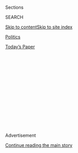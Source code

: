 <div id="app">

<div>

<div>

<div>

<div class="NYTAppHideMasthead css-1q2w90k e1suatyy0">

<div class="section css-ui9rw0 e1suatyy2">

<div class="css-eph4ug er09x8g0">

<div class="css-6n7j50">

</div>

<span class="css-1dv1kvn">Sections</span>

<div class="css-10488qs">

<span class="css-1dv1kvn">SEARCH</span>

</div>

[Skip to content](#site-content)[Skip to site
index](#site-index)

</div>

<div id="masthead-section-label" class="css-1wr3we4 eaxe0e00">

[Politics](https://www.nytimes3xbfgragh.onion/section/politics)

</div>

<div class="css-10698na e1huz5gh0">

</div>

</div>

<div id="masthead-bar-one" class="section hasLinks css-15hmgas e1csuq9d3">

<div class="css-uqyvli e1csuq9d0">

</div>

<div class="css-1uqjmks e1csuq9d1">

</div>

<div class="css-9e9ivx">

[](https://myaccount.nytimes3xbfgragh.onion/auth/login?response_type=cookie&client_id=vi)

</div>

<div class="css-1bvtpon e1csuq9d2">

[Today’s
Paper](https://www.nytimes3xbfgragh.onion/section/todayspaper)

</div>

</div>

</div>

</div>

<div data-aria-hidden="false">

<div id="site-content" data-role="main">

<div>

<div class="css-1aor85t" style="opacity:0.000000001;z-index:-1;visibility:hidden">

<div class="css-1hqnpie">

<div class="css-epjblv">

<span class="css-17xtcya">[Politics](/section/politics)</span><span class="css-x15j1o">|</span><span class="css-fwqvlz">As
Republicans Embrace Cut in Jobless Aid, Divisions Weaken Their
Leverage</span>

</div>

<div class="css-k008qs">

<div class="css-1iwv8en">

<span class="css-18z7m18"></span>

<div>

</div>

</div>

<span class="css-1n6z4y">https://nyti.ms/3jGZB3L</span>

<div class="css-1705lsu">

<div class="css-4xjgmj">

<div class="css-4skfbu" data-role="toolbar" data-aria-label="Social Media Share buttons, Save button, and Comments Panel with current comment count" data-testid="share-tools">

  - 
  - 
  - 
  - 
    
    <div class="css-6n7j50">
    
    </div>

  - 

</div>

</div>

</div>

</div>

</div>

</div>

<div id="NYT_TOP_BANNER_REGION" class="css-13pd83m">

</div>

<div id="top-wrapper" class="css-1sy8kpn">

<div id="top-slug" class="css-l9onyx">

Advertisement

</div>

[Continue reading the main
story](#after-top)

<div class="ad top-wrapper" style="text-align:center;height:100%;display:block;min-height:250px">

<div id="top" class="place-ad" data-position="top" data-size-key="top">

</div>

</div>

<div id="after-top">

</div>

</div>

<div>

<div id="sponsor-wrapper" class="css-1hyfx7x">

<div id="sponsor-slug" class="css-19vbshk">

Supported by

</div>

[Continue reading the main
story](#after-sponsor)

<div id="sponsor" class="ad sponsor-wrapper" style="text-align:center;height:100%;display:block">

</div>

<div id="after-sponsor">

</div>

</div>

<div class="css-186x18t">

</div>

<div class="css-1vkm6nb ehdk2mb0">

# As Republicans Embrace Cut in Jobless Aid, Divisions Weaken Their Leverage

</div>

The proposal comes after Republicans struggled to iron out their policy
differences with the administration and each other. Democrats are all
but guaranteed to reject the offer.

<div class="css-79elbk" data-testid="photoviewer-wrapper">

<div class="css-z3e15g" data-testid="photoviewer-wrapper-hidden">

</div>

<div class="css-1a48zt4 ehw59r15" data-testid="photoviewer-children">

![<span class="css-16f3y1r e13ogyst0" data-aria-hidden="true">“We have
produced a tailored and targeted draft that will cut right to the heart
of three distinct crises facing our country,” Senator Mitch McConnell,
Republican of Kentucky and the majority leader, said on
Monday.</span><span class="css-cnj6d5 e1z0qqy90" itemprop="copyrightHolder"><span class="css-1ly73wi e1tej78p0">Credit...</span><span><span>Alyssa
Schukar for The New York
Times</span></span></span>](https://static01.graylady3jvrrxbe.onion/images/2020/07/27/us/politics/27dc-virus-cong-sub/27dc-virus-cong-articleLarge.jpg?quality=75&auto=webp&disable=upscale)

</div>

</div>

<div class="css-18e8msd">

<div class="css-pdw9fk epjyd6m0">

<div class="css-1txwxcy ey68jwv0" data-aria-hidden="true">

[![Emily
Cochrane](https://static01.graylady3jvrrxbe.onion/images/2018/11/28/multimedia/author-emily-cochrane/author-emily-cochrane-thumbLarge-v3.png
"Emily Cochrane")](https://www.nytimes3xbfgragh.onion/by/emily-cochrane)[![Jim
Tankersley](https://static01.graylady3jvrrxbe.onion/images/2018/10/19/multimedia/author-jim-tankersley/author-jim-tankersley-thumbLarge.png
"Jim Tankersley")](https://www.nytimes3xbfgragh.onion/by/jim-tankersley)

</div>

<div class="css-1baulvz">

By [<span class="css-1baulvz" itemprop="name">Emily
Cochrane</span>](https://www.nytimes3xbfgragh.onion/by/emily-cochrane)
and [<span class="css-1baulvz last-byline" itemprop="name">Jim
Tankersley</span>](https://www.nytimes3xbfgragh.onion/by/jim-tankersley)

</div>

</div>

  - 
    
    <div class="css-ld3wwf e16638kd2">
    
    July 27,
    2020
    
    </div>

  - 
    
    <div class="css-4xjgmj">
    
    <div class="css-d8bdto" data-role="toolbar" data-aria-label="Social Media Share buttons, Save button, and Comments Panel with current comment count" data-testid="share-tools">
    
      - 
      - 
      - 
      - 
        
        <div class="css-6n7j50">
        
        </div>
    
      - 
    
    </div>
    
    </div>

</div>

</div>

<div class="section meteredContent css-1r7ky0e" name="articleBody" itemprop="articleBody">

<div class="css-1fanzo5 StoryBodyCompanionColumn">

<div class="css-53u6y8">

WASHINGTON — Senate Republicans and the White House on Monday threw
their support behind a substantial cut in jobless aid for tens of
millions of Americans laid off amid the pandemic, proposing a weekly
reduction of $400 to a benefit that has cushioned the nation’s economy
even as
[coronavirus](https://www.nytimes3xbfgragh.onion/2020/07/28/world/coronavirus-covid-19.html)
cases continue to [rise across the
country](https://www.nytimes3xbfgragh.onion/interactive/2020/us/coronavirus-us-cases.html).

The proposal was part of a $1 trillion opening bid that would have to be
reconciled with Democrats, who were pushing a recovery package that
would spend three times as much and extend the $600 per week in extra
unemployment aid through the end of the year.

Economists say that the money, slated to expire this week, has provided
a crucial economic buffer for the unemployed, and that lowering the
payments could have a cascade of damaging effects across the economy.
But Republicans contend that it is too generous, discouraging Americans
from returning to work and hampering a recovery.

</div>

</div>

<div>

</div>

<div class="css-1fanzo5 StoryBodyCompanionColumn">

<div class="css-53u6y8">

The Senate Republicans’ decision to embrace the decrease reflects the
predicament in which they find themselves during a worsening pandemic
and continued economic recession, little more than three months before
Election Day. With a small but vital bloc of conservative senators
opposed to providing any more federal coronavirus aid, the Republican
Party has struggled to agree on how to stabilize the battered economy,
leaving Democrats with crucial leverage for an intense set of
negotiations over the relief package.

</div>

</div>

<div class="css-1fanzo5 StoryBodyCompanionColumn">

<div class="css-53u6y8">

Even as Republicans rolled out their proposal on Monday evening, Mark
Meadows, the White House chief of staff, and Steven Mnuchin, the
Treasury secretary, were huddled in Speaker Nancy Pelosi’s Capitol
office suite, meeting with top Democratic leaders in a reflection of
their influence in the talks.

With the two sides far apart, it appeared unlikely that they could
bridge their differences in time to avert a lapse on Friday of the
supplemental jobless aid, nor was it guaranteed that they would be able
to do so at all. That left uncertain the fate of President Trump’s best
hope of injecting one last shot of stimulus into the economy before the
general election in November.

Complicating the picture, Republicans and the White House continued to
bicker over the contents of the package even after it was announced,
with Senator Mitch McConnell, Republican of Kentucky and the majority
leader, appearing surprised that it included funding for a new F.B.I.
building that has long been an obsession of Mr. Trump’s.

“I don’t think there is funding, is there?” Mr. McConnell said to
reporters who asked about the money, which is designated as a
coronavirus-related emergency in the draft bill. Assured that it was, he
said the administration would “have to answer the question on why they
insisted on that provision.”

</div>

</div>

<div class="css-1fanzo5 StoryBodyCompanionColumn">

<div class="css-53u6y8">

Republicans had hoped to avoid this situation altogether, knowing that
many in their ranks had grown exhausted with the torrent of federal
spending — nearly $3 trillion — that Congress approved in rapid
succession in early spring. They resisted passing another package,
gambling that if they waited, the virus would dissipate and the economy
would rebound, and that they could push through a bare-bones package.

</div>

</div>

<div>

</div>

<div class="css-1fanzo5 StoryBodyCompanionColumn">

<div class="css-53u6y8">

Instead, they are now staring down the beginning of the school year with
skyrocketing cases and record unemployment levels, with many in their
ranks unwilling to pour any more money into the economy. Their proposal
spends more than many Republicans are likely to support, and it will
most likely grow as Democrats place their stamp on it.

“There is significant resistance to yet another trillion dollars,”
Senator Ted Cruz, Republican of Texas, told reporters on Monday. “As it
stands now, I think it’s likely that you’ll see a number of Republicans
in opposition to this bill and expressing serious concerns.”

The policy gulf between the two parties has widened in recent days to
the point where top White House officials have begun to float the
prospect of a narrow bill to address the unemployment benefits,
liability protections and school funding, eschewing Democratic
priorities and other objectives in an effort to address what they deem
to be more immediate needs. Democrats have rejected such a plan.

“We have produced a tailored and targeted draft that will cut right to
the heart of three distinct crises facing our country: getting kids back
in school, getting workers back to work and winning the health care
fight against the virus,” Mr. McConnell said as he led about a dozen
Republican senators in unveiling the legislation on the Senate floor.
House Democrats’ proposal, he said, amounted to a “multitrillion dollar
socialist manifesto.”

The package of bills rolled out on Monday included a new round of $1,200
direct payments to Americans earning $75,000 or less per year. In line
with Mr. Trump’s demands, it would reserve tens of billions of dollars
in federal funding for schools that reopen for in-person instruction.

</div>

</div>

<div class="css-1fanzo5 StoryBodyCompanionColumn">

<div class="css-53u6y8">

It would limit legal liability for businesses that open amid the
pandemic, a top priority of business groups in Washington, for
coronavirus-related episodes that take place through October 2024. It
establishes a tax credit for companies to reconfigure their workplaces
to promote safety from the virus, and it would expand tax credits for
employers that hire and retain workers amid the outbreak. The proposal
would also offer tax certainty to Americans who work in one state and
live in another, and are facing the prospect of paying income taxes in
multiple states if they were forced to work from home.

The package would both extend government aid for small businesses
through the Paycheck Protection Program, which was established in March,
and narrow the set of companies eligible to receive it. It would also
create an alternate source of aid for businesses in low-income,
high-poverty areas: a 20-year loan, with an interest rate of 1 percent,
that would give those businesses enough cash to replace up to two years
of lost revenues.

It also includes a bipartisan proposal to force Congress to consider
future deficit and debt-reduction measures.

The introduction of the package had been delayed for days as Republicans
worked to resolve internal divisions with each other and Mr. Trump and
to put forward a united front before negotiations with Democrats. But on
Monday, the measure already faced resistance by some rank-and-file
Republicans and was scorned by Democrats in both chambers, who said it
failed to meet even a fraction of the country’s economic and health
needs.

“If they’re not even getting to the fundamentals of food and rent and
economic survival, they’re not really ready to have a serious
negotiation,” Ms. Pelosi said after a nearly two-hour meeting with Mr.
Mnuchin, Mr. Meadows and Senator Chuck Schumer of New York, the
Democratic leader.

Mr. Schumer added, “We hope they can get their act together — we very
much want to get something done for the needs of the people.”

Mr. Meadows, as he left Ms. Pelosi’s office with Mr. Mnuchin, declared
it a good meeting and said the pair would return on Tuesday. Both
Democratic leaders said they planned to carefully review the Republican
offer overnight.

</div>

</div>

<div class="css-1fanzo5 StoryBodyCompanionColumn">

<div class="css-53u6y8">

The disconnect between the parties has already allowed the additional
$600-per-week unemployment benefit to expire for many workers, a move
that could prove more harmful if households opt to make precautionary
spending cuts without the guarantee of more relief.

Mr. Meadows and Mr. Mnuchin sought to leave an indelible mark on the
package on behalf of Mr. Trump, spending a weekend on Capitol Hill
meeting with Senate staff — an unusual step for senior cabinet officials
— to hammer out the technical details of the unemployment proposal.

While the two men ultimately agreed to drop demands for a payroll tax
cut — a presidential priority dismissed by members of both parties —
they succeeded in securing $1.75 billion for the design and construction
of a new building for the F.B.I. Headquarters across from Mr. Trump’s
luxury hotel in downtown Washington, in which he [has repeatedly shown a
personal
interest](https://www.nytimes3xbfgragh.onion/2018/10/18/us/politics/fbi-headquarters-building-trump.html).

The proposal to cut the jobless aid by two-thirds is likely to be among
the most bitterly contested issues in the negotiations to come.

Many Republicans oppose the supplemental jobless aid, arguing that it is
a disincentive to returning to work because it exceeds what some workers
can earn in regular wages. The Republican plan envisions eventually
shifting to a new system of calculating federal aid that would cap
benefits at about 70 percent of a worker’s prior income, [which would
also amount to about $200 per
week](https://www.nytimes3xbfgragh.onion/2020/07/23/business/economy/unemployment-benefits.html).
Most Democrats say state unemployment systems were already struggling to
handle distribution of the $600 lump sum, and would be challenged to
adapt to a new system.

The Republican proposal would also establish a liability shield for
businesses, schools and hospitals open during the pandemic from facing
claims over episodes related to the coronavirus. Mr. McConnell has
repeatedly deemed such a provision to be a prerequisite for any further
aid bill, while Democrats have instead pushed for federal protections
for workers against the coronavirus.

Republicans also set aside $105 billion in aid for schools, with $70
billion going to elementary and secondary schools, two-thirds of it
reserved for institutions that have begun reopening and holding some
in-person classes. Another $30 billion would go to colleges and
universities.

</div>

</div>

<div class="css-1fanzo5 StoryBodyCompanionColumn">

<div class="css-53u6y8">

Overcoming opposition from the White House, Republicans also set aside
$16 billion in new funding for states to conduct coronavirus testing and
contact tracing, as well as additional aid for top health agencies and
efforts to support the response to the pandemic and potentially
distribute a global vaccine.

</div>

</div>

<div>

</div>

</div>

<div>

</div>

<div>

</div>

<div>

</div>

<div>

<div id="bottom-wrapper" class="css-1ede5it">

<div id="bottom-slug" class="css-l9onyx">

Advertisement

</div>

[Continue reading the main
story](#after-bottom)

<div id="bottom" class="ad bottom-wrapper" style="text-align:center;height:100%;display:block;min-height:90px">

</div>

<div id="after-bottom">

</div>

</div>

</div>

</div>

</div>

## Site Index

<div>

</div>

## Site Information Navigation

  - [© <span>2020</span> <span>The New York Times
    Company</span>](https://help.nytimes3xbfgragh.onion/hc/en-us/articles/115014792127-Copyright-notice)

<!-- end list -->

  - [NYTCo](https://www.nytco.com/)
  - [Contact
    Us](https://help.nytimes3xbfgragh.onion/hc/en-us/articles/115015385887-Contact-Us)
  - [Work with us](https://www.nytco.com/careers/)
  - [Advertise](https://nytmediakit.com/)
  - [T Brand Studio](http://www.tbrandstudio.com/)
  - [Your Ad
    Choices](https://www.nytimes3xbfgragh.onion/privacy/cookie-policy#how-do-i-manage-trackers)
  - [Privacy](https://www.nytimes3xbfgragh.onion/privacy)
  - [Terms of
    Service](https://help.nytimes3xbfgragh.onion/hc/en-us/articles/115014893428-Terms-of-service)
  - [Terms of
    Sale](https://help.nytimes3xbfgragh.onion/hc/en-us/articles/115014893968-Terms-of-sale)
  - [Site
    Map](https://spiderbites.nytimes3xbfgragh.onion)
  - [Help](https://help.nytimes3xbfgragh.onion/hc/en-us)
  - [Subscriptions](https://www.nytimes3xbfgragh.onion/subscription?campaignId=37WXW)

</div>

</div>

</div>

</div>
